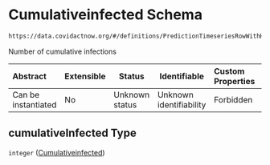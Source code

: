 # Cumulativeinfected Schema

```txt
https://data.covidactnow.org/#/definitions/PredictionTimeseriesRowWithHeader/properties/cumulativeInfected
```

Number of cumulative infections


| Abstract            | Extensible | Status         | Identifiable            | Custom Properties | Additional Properties | Access Restrictions | Defined In                                                   |
| :------------------ | ---------- | -------------- | ----------------------- | :---------------- | --------------------- | ------------------- | ------------------------------------------------------------ |
| Can be instantiated | No         | Unknown status | Unknown identifiability | Forbidden         | Allowed               | none                | [schemas.json\*](../out/schemas.json "open original schema") |

## cumulativeInfected Type

`integer` ([Cumulativeinfected](schemas-definitions-predictiontimeseriesrowwithheader-properties-cumulativeinfected.md))

